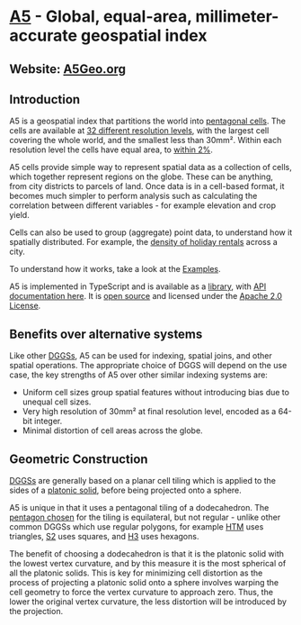 # [A5](https://a5geo.org) - Global, equal-area, millimeter-accurate geospatial index

## Website: [A5Geo.org](https://a5geo.org)

## Introduction
  
A5 is a geospatial index that partitions the world into [pentagonal cells](https://a5geo.org/examples/teohedron-dodecahedron). The cells are available at [32 different resolution levels](https://a5geo.org/examples/hierarchy), with the largest cell covering the whole world, and the smallest less than 30mm². Within each resolution level the cells have equal area, to [within 2%](https://a5geo.org/examples/area).

A5 cells provide simple way to represent spatial data as a collection of cells, which together represent regions on the globe. These can be anything, from city districts to parcels of land. Once data is in a cell-based format, it becomes much simpler to perform analysis such as calculating the correlation between different variables - for example elevation and crop yield.

Cells can also be used to group (aggregate) point data, to understand how it spatially distributed. For example, the [density of holiday rentals](https://a5geo.org/examples/airbnb) across a city.

To understand how it works, take a look at the [Examples](https://a5geo.org/examples).

A5 is implemented in TypeScript and is available as a [library](https://www.npmjs.com/package/a5-js), with [API documentation here](https://a5geo.org/docs/api-reference/). It is [open source](https://github.com/felixpalmer/a5) and licensed under the [Apache 2.0 License](https://www.apache.org/licenses/LICENSE-2.0.txt).

## Benefits over alternative systems

Like other [DGGSs](https://a5geo.org/docs/technical/dggs), A5 can be used for indexing, spatial joins, and other spatial operations. The appropriate choice of DGGS will depend on the use case, the key strengths of A5 over other similar indexing systems are:

- Uniform cell sizes group spatial features without introducing bias due to unequal cell sizes.
- Very high resolution of 30mm² at final resolution level, encoded as a 64-bit integer. 
- Minimal distortion of cell areas across the globe.

## Geometric Construction

[DGGSs](https://a5geo.org/docs/technical/dggs) are generally based on a planar cell tiling which is applied to the sides of a [platonic solid](https://a5geo.org/docs/technical/platonic-solids), before being projected onto a sphere.

A5 is unique in that it uses a pentagonal tiling of a dodecahedron. The [pentagon chosen](https://a5geo.org/docs/technical/the-pentagon-that-could) for the tiling is equilateral, but not regular - unlike other common DGGSs which use regular polygons, for example [HTM](https://www.microsoft.com/en-us/research/wp-content/uploads/2005/09/tr-2005-123.pdf) uses triangles, [S2](https://s2geometry.io/) uses squares, and [H3](https://h3geo.org/) uses hexagons.

The benefit of choosing a dodecahedron is that it is the platonic solid with the lowest vertex curvature, and by this measure it is the most spherical of all the platonic solids. This is key for minimizing cell distortion as the process of projecting a platonic solid onto a sphere involves warping the cell geometry to force the vertex curvature to approach zero. Thus, the lower the original vertex curvature, the less distortion will be introduced by the projection.